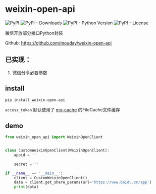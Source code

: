 # weixin-open-api

![PyPI](https://img.shields.io/pypi/v/weixin-open-api.svg)
![PyPI - Downloads](https://img.shields.io/pypi/dm/weixin-open-api)
![PyPI - Python Version](https://img.shields.io/pypi/pyversions/weixin-open-api)
![PyPI - License](https://img.shields.io/pypi/l/weixin-open-api)


微信开放部分接口Python封装

Github: https://github.com/mouday/weixin-open-api

## 已实现：

1. 微信分享必要参数



## install
 
```bash
pip install weixin-open-api
```

`access_token` 默认使用了 [mo-cache](https://pypi.org/project/mo-cache/) 的FileCache文件缓存

## demo

```python
from weixin_open_api import WeixinOpenClient


class CustomWeixinOpenClient(WeixinOpenClient):
    appid = ''
    
    secret = ''

if __name__ == '__main__':
    client = CustomWeixinOpenClient()
    data = client.get_share_params(url='https://www.baidu.cn/app')
    print(data)
```
